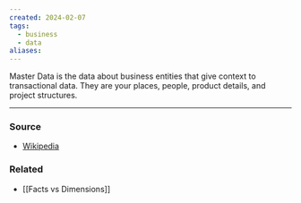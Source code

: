 ```yaml
---
created: 2024-02-07
tags:
  - business
  - data
aliases:
---
```

Master Data is the data about business entities that give context to transactional data. They are your places, people, product details, and project structures.

****
### Source
- [Wikipedia](https://en.wikipedia.org/wiki/Master_data)

### Related
- [[Facts vs Dimensions]]
